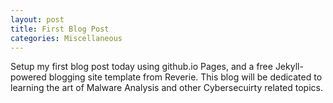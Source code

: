 ```yaml
---
layout: post
title: First Blog Post
categories: Miscellaneous
---
```


Setup my first blog post today using github.io Pages, and a free Jekyll-powered blogging site template from Reverie. This blog will be dedicated to learning the art of Malware Analysis and other Cybersecuirty related topics.